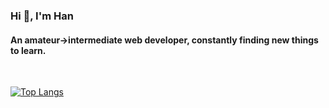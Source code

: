 <h3 align="left">Hi 👋, I'm Han</h3>
<h4 align="left">An amateur->intermediate web developer, constantly finding new things to learn.</h4>
<br>

[![Top Langs](https://github-readme-stats.vercel.app/api/top-langs/?username=Han325&langs_count=5&layout=compact&theme=dark)](https://github.com/anuraghazra/github-readme-stats)
<!-- [![Anurag's GitHub stats](https://github-readme-stats.vercel.app/api?username=Han325&show_icons=true&theme=dark)](https://github.com/anuraghazra/github-readme-stats) -->

